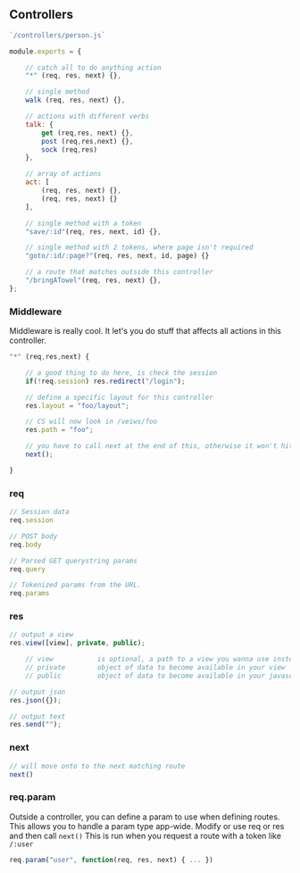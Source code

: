 ## Controllers

```js
`/controllers/person.js`

module.exports = {

    // catch all to do anything action
    "*" (req, res, next) {},

    // single method
    walk (req, res, next) {},

    // actions with different verbs
    talk: {
        get (req,res, next) {},
        post (req,res,next) {},
        sock (req,res)
    },

    // array of actions
    act: [
        (req, res, next) {},
        (req, res, next) {}
    ],

    // single method with a token
    "save/:id"(req, res, next, id) {},

    // single method with 2 tokens, where page isn't required
    "goto/:id/:page?"(req, res, next, id, page) {}

    // a route that matches outside this controller
    "/bringATowel"(req, res, next) {},
};
```


### Middleware

Middleware is really cool.  It let's you do stuff that affects all actions in this controller.

```js
"*" (req,res,next) {

    // a good thing to do here, is check the session
    if(!req.session) res.redirect("/login");

    // define a specific layout for this controller
    res.layout = "foo/layout";

    // CS will now look in /veiws/foo
    res.path = "foo";

    // you have to call next at the end of this, otherwise it won't hit your route.
    next();

}
```


### req

```js
// Session data
req.session

// POST body
req.body

// Parsed GET querystring params
req.query

// Tokenized params from the URL.
req.params
```


### res

```js
// output a view
res.view([view], private, public);

    // view           is optional, a path to a view you wanna use instead
    // private        object of data to become available in your view  as {{var}}
    // public         object of data to become available in your javascript. (CS.public)

// output json
res.json({});

// output text
res.send("");
```


### next

```js
// will move onto to the next matching route
next()
```


### req.param

Outside a controller, you can define a param to use when defining routes.
This allows you to handle a param type app-wide.
Modify or use req or res and then call `next()`
This is run when you request a route with a token like `/:user`

```js
req.param("user", function(req, res, next) { ... })
```
